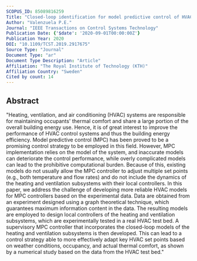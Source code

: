 ```yaml
---
SCOPUS_ID: 85089816259
Title: "Closed-loop identification for model predictive control of HVAC systems: From input design to controller synthesis"
Author: "Valenzuela P.E."
Journal: "IEEE Transactions on Control Systems Technology"
Publication Date: {'$date': '2020-09-01T00:00:00Z'}
Publication Year: 2020
DOI: "10.1109/TCST.2019.2917675"
Source Type: "Journal"
Document Type: "ar"
Document Type Description: "Article"
Affiliation: "The Royal Institute of Technology (KTH)"
Affiliation Country: "Sweden"
Cited by count: 14
---
```


## Abstract
"Heating, ventilation, and air conditioning (HVAC) systems are responsible for maintaining occupants' thermal comfort and share a large portion of the overall building energy use. Hence, it is of great interest to improve the performance of HVAC control systems and thus the building energy efficiency. Model predictive control (MPC) has been proved to be a promising control strategy to be employed in this field. However, MPC implementation relies on the model of the system, and inaccurate models can deteriorate the control performance, while overly complicated models can lead to the prohibitive computational burden. Because of this, existing models do not usually allow the MPC controller to adjust multiple set points (e.g., both temperature and flow rates) and do not include the dynamics of the heating and ventilation subsystems with their local controllers. In this paper, we address the challenge of developing more reliable HVAC models for MPC controllers based on the experimental data. Data are obtained from an experiment designed using a graph theoretical technique, which guarantees maximum information content in the data. The resulting models are employed to design local controllers of the heating and ventilation subsystems, which are experimentally tested in a real HVAC test bed. A supervisory MPC controller that incorporates the closed-loop models of the heating and ventilation subsystems is then developed. This can lead to a control strategy able to more effectively adapt key HVAC set points based on weather conditions, occupancy, and actual thermal comfort, as shown by a numerical study based on the data from the HVAC test bed."
